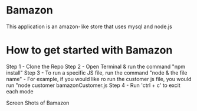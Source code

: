 <h1>Bamazon</h1> 
This application is an amazon-like store that uses mysql and node.js

<h1>How to get started with Bamazon</h1> 
  Step 1 - Clone the Repo 
  Step 2 - Open Terminal & run the command "npm install" 
  Step 3 - To run a specific JS file, run the command "node & the file name" 
            - For example, if you would like ro run the customer js file, you
            would run "node customer bamazonCustomer.js 
  Step 4 - Run 'ctrl + c' to excit each mode 

Screen Shots of Bamazon 
   
